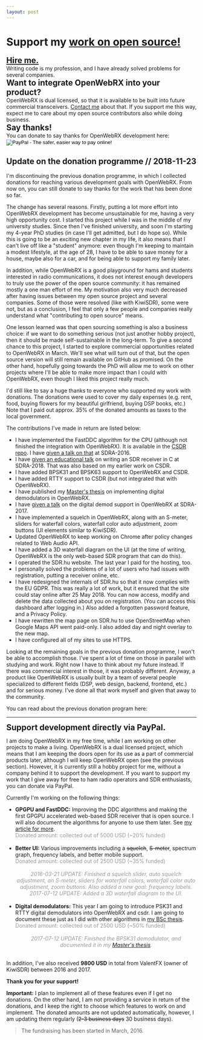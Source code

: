 ```yaml
---
layout: post
---
```


<h1>Support my <a href="/projects">work on open source!</a></h1>

<h2 style="margin: 0;"><a href="/about">Hire me.</a></h2>Writing code is my profession, and I have already solved problems for several companies.

<h2 style="margin: 0;">Want to integrate OpenWebRX into your product?</h2>OpenWebRX is dual licensed, so that it is available to be built into future commercial transceivers. <a href="" class="sdrhu-m-dev">Contact me</a> about that. If you support me this way, expect me to care about my open source contributors also while doing business.

<h2 style="margin: 0;">Say thanks!</h2>
You can donate to say thanks for OpenWebRX development here:

<form action="https://www.paypal.com/cgi-bin/webscr" method="post" target="_top" id="paypalform">
<input type="hidden" name="cmd" value="_s-xclick">
<input type="hidden" name="hosted_button_id" value="4T7XAD3GE4Z62">
<input type="image" src="https://www.paypalobjects.com/en_US/i/btn/btn_donateCC_LG.gif" border="0" name="submit" alt="PayPal - The safer, easier way to pay online!">
<img alt="" border="0" src="https://www.paypalobjects.com/en_US/i/scr/pixel.gif" width="1" height="1">
</form>

<h2>Update on the donation programme // 2018-11-23</h2>

<p>I'm discontinuing the previous donation programme, in which I collected donations for reaching various development goals with OpenWebRX. From now on, you can still donate to say thanks for the work that has been done so far.</p>
<p>The change has several reasons. Firstly, putting a lot more effort into OpenWebRX development has become unsustainable for me, having a very high opportunity cost. I started this project while I was in the middle of my university studies. Since then I've finished university, and soon I'm starting my 4-year PhD studies (in case I'll get admitted, but I do hope so). While this is going to be an exciting new chapter in my life, it also means that I can't live off like a "student" anymore: even though I'm keeping to maintain a modest lifestyle, at the age of 28, I have to be able to save money for a house, maybe also for a car, and for being able to support my family later.</p>

<p>In addition, while OpenWebRX is a good playground for hams and students interested in radio communications, it does not interest enough developers to truly use the power of the open source community: it has remained mostly a one man effort of me. My motivation also very much decreased after having issues between my open source project and several companies. Some of those were resolved (like with KiwiSDR), some were not, but as a conclusion, I feel that only a few people and companies really understand what "contributing to open source" means.</p>

<p>One lesson learned was that open sourcing something is also a business choice: if we want to do something serious (not just another hobby project), then it should be made self-sustainable in the long-term. To give a second chance to this project, I started to explore commercial opportunities related to OpenWebRX in March. We'll see what will turn out of that, but the open source version will still remain available on GitHub as promised. On the other hand, hopefully going towards the PhD will allow me to work on other projects where I'll be able to make more impact than I could with OpenWebRX, even though I liked this project really much.</p>

<p>I'd still like to say a huge thanks to everyone who supported my work with donations. 
The donations were used to cover my daily expenses (e.g. rent, food, buying flowers for my beautiful girlfriend, buying DSP books, etc.) Note that I paid out approx. 35% of the donated amounts as taxes to the local government.</p>

<p>The contributions I've made in return are listed below:</p>

<ul>
<li>I have implemented the FastDDC algorithm for the CPU (although not finished the integration with OpenWebRX). It is available in the <a href="https://github.com/simonyiszk/csdr">CSDR repo</a>. I have <a href="https://www.youtube.com/watch?v=fgFto-Oj-uw">given a talk on that</a> at SDRA-2016.</li>
<li>I have <a href="https://www.youtube.com/watch?v=-QERqK1XAy0">given an educational talk</a> on writing an SDR receiver in C at SDRA-2018. That was also based on my earlier work on CSDR. </li>
<li>I have added BPSK31 and BPSK63 support to OpenWebRX and CSDR.</li>
<li>I have added RTTY support to CSDR (but not integrated that with OpenWebRX).</li>
<li>I have published my <a href="https://sdr.hu/static/msc-thesis.pdf">Master's thesis</a> on implementing digital demodulators in OpenWebRX.</li>
<li>I have <a href="https://www.youtube.com/watch?v=VlXUpMS43BY">given a talk</a> on the digital demod support in OpenWebRX at SDRA-2017.</li>
<li>I have implemented a squelch in OpenWebRX, along with an S-meter, sliders for waterfall colors, waterfall color auto adjustment, zoom buttons (UI elements similar to KiwiSDR).</li>
<li>Updated OpenWebRX to keep working on Chrome after policy changes related to Web Audio API.</li>
<li>I have added a 3D waterfall diagram on the UI (at the time of writing, OpenWebRX is the only web-based SDR program that can do this).</li>
<li>I operated the SDR.hu website. The last year I paid for the hosting, too.</li>
<li>I personally solved the problems of a lot of users who had issues with registration, putting a receiver online, etc.</li>
<li>I have redesigned the internals of SDR.hu so that it now complies with the EU GDPR. This was really a lot of work, but it ensured that the site could stay online after 25 May 2018. You can now access, modify and delete the data collected about you on registration. (You can access this dashboard after logging in.) Also added a forgotten password feature, and a Privacy Policy.</li>
<li>I have rewritten the map page on SDR.hu to use OpenStreetMap when Google Maps API went paid-only. I also added day and night overlay to the new map.</li>
<li>I have configured all of my sites to use HTTPS.</li>
</ul>

<p>Looking at the remaining goals in the previous donation programme, I won't be able to accomplish those. I've spent a lot of time on those in parallel with studying and work. Right now I have to think about my future instead. If there was commercial interest in those, it was probably different. Anyway, a product like OpenWebRX is usually built by a team of several people specialized to different fields (DSP, web design, backend, frontend, etc.) and for serious money. I've done all that work myself and given that away to the community.</p>

<p> </p>

<p>You can read about the previous donation program here:</p>

<hr/>

<h2 style="margin: 0;">Support development directly via PayPal.</h2>

I am doing OpenWebRX in my free time, while I am working on other projects to make a living. OpenWebRX is a dual licensed project, which means that I am keeping the doors open for its use as a part of commercial products later, although I will keep OpenWebRX open (see the previous section). However, it is currently still a hobby project for me, without a company behind it to support the development. If you want to support my work that I give away for free to ham radio operators and SDR enthusiasts, you can donate via PayPal.


Currently I'm working on the following things:

<ul>
<li><strong>GPGPU and FastDDC:</strong> Improving the DDC algorithms and making the first GPGPU accelerated web-based SDR receiver that is open source. I will also document the algorithms for anyone to use them later. See <a href="2016/03/13/recent-work.html">my article for more</a>.
<br /><span style="color: #999;">Donated amount: <span style="font-weight: bold;" id="don-gpgpu"></span> collected out of 5000 USD (~20% funded)</span>
<!--<a href="#to_paypal" class="bitcoinbar" data-address="gpgpu" data-goal="5000" data-formid="paypalform" data-purpose="Support GPGPU development for OpenWebRX"></a>-->
<br /><br /></li>


<li><strong>Better UI:</strong> Various improvements including a <s>squelch</s>, <s>S-meter</s>, spectrum graph, frequency labels, and better mobile support.
<br /><span style="color: #999;">Donated amount: <span style="font-weight: bold;" id="don-ui"></span> collected out of 2500 USD (~35% funded)</span>
<!--<a href="#to_paypal" class="bitcoinbar" data-address="ui" data-goal="2500" data-formid="paypalform" data-purpose="Support UI development for OpenWebRX"></a>-->
<br /><br />
<center><span style="text-align: center; color: #999; font-style: italic;">2016-03-21 UPDATE: Finished a squelch slider, auto squelch adjustment, an S-meter, sliders for waterfall colors, waterfall color auto adjustment, zoom buttons. Also added a new goal: frequency labels.</span></center>
<center><span style="text-align: center; color: #999; font-style: italic;">2017-07-12 UPDATE: Added a 3D waterfall diagram to the UI.</span></center><br />
</li>


<li><strong>Digital demodulators:</strong> This year I am going to introduce PSK31 and RTTY digital demodulators into OpenWebRX and csdr. I am going to document these just as I did with other algorithms in <a href="https://sdr.hu/static/bsc-thesis.pdf">my BSc thesis</a>.
<br /><span style="color: #999;">Donated amount: <span style="font-weight: bold;" id="don-digital"></span> collected out of 2500 USD (~50% funded)</span>
<!--<a href="#to_paypal" class="bitcoinbar" data-address="digital" data-goal="2500" data-formid="paypalform" data-purpose="Support digital demodulator development for OpenWebRX"></a>-->
<br /><br /><center><span style="text-align: center; color: #999; font-style: italic;">2017-07-12 UPDATE: Finished the BPSK31 demodulator, and documented it in my <a href="https://sdr.hu/static/msc-thesis.pdf">Master's thesis</a>.</span></center><br /></li>

</ul>

<script>
$.get("https://sdr.hu/static/donations/gpgpu", (data)=>$("#don-gpgpu").html(data+" USD"))
$.get("https://sdr.hu/static/donations/ui", (data)=>$("#don-ui").html(data+" USD"))
$.get("https://sdr.hu/static/donations/digital", (data)=>$("#don-digital").html(data+" USD"))
</script>

In addition, I've also received **9800 USD** in total from ValentFX (owner of KiwiSDR) between 2016 and 2017.

**Thank you for your support!** 

**Important:** I plan to implement all of these features even if I get no donations. On the other hand, I am not providing a service in return of the donations, and I keep the right to choose which features to work on and implement. The donated amounts are not updated automatically, however, I am updating them regularly (<s>2-3 business days</s> 30 business days). 

> The fundraising has been started in March, 2016.   
